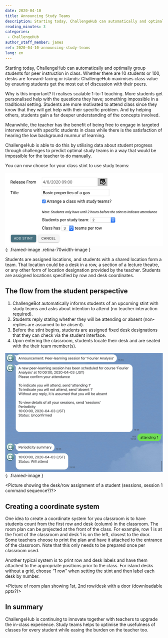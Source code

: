 ```yaml
---
date: 2020-04-10
title: Announcing Study Teams
description: Starting today, ChallengeHub can automatically and optimally group students for peer instruction in class
reading_minutes: 3
categories:
 - ChallengeHub
author_staff_member: james
ref: 2020-04-10-announcing-study-teams
lang: en
---
```

Starting today, ChallengeHub can automatically and optimally group students for peer instruction in class. Whether there are 10 students or 100, desks are forward-facing or islands: ChallengeHub maximises class value by ensuring students get the most out of discussion with their peers.

Why is this important? It realises scalable 1-to-1 teaching. More students get personalised help with the questions they have; something impossible in a traditional setting. Students are more motivated to attend class since they know that they will get help with their specific problem. And by helping others, students gain a far deeper understanding of the concepts involved.

Meanwhile, the teacher has the benefit of being free to engage in targeted interventions with specific students in class while there is the satisfaction of hearing the low background murmur of learning.

ChallengeHub is able to do this by utilising data about student progress through challenges to predict optimal study teams in a way that would be impossible for the teacher to do manually.

You can now choose for your class stint to use study teams:

![Teacher UI for study teams](/images/blog/2020-04-10-stint-ui-en.png){: .framed-image .retina-70width-image }

Students are assigned locations, and students with a shared location form a team. That location could be a desk in a row, a section of a lecture theatre, or any other form of location designation provided by the teacher. Students are assigned locations specified by row and desk coordinates.

## The flow from the student perspective

1. ChallengeBot automatically informs students of an upcoming stint with study teams and asks about intention to attend (no teacher interaction required).
1. Students reply stating whether they will be attending or absent (non-replies are assumed to be absent).
1. Before the stint begins, students are assigned fixed desk designations that they can check via the student interface.
1. Upon entering the classroom, students locate their desk and are seated with the their team member(s).

![Study teams attendance UI](/images/blog/2020-04-10-attending-en.jpg){: .framed-image }

&lt;Picture showing the desk/row assignment of a student (sessions, session 1 command sequence?)?&gt;

## Creating a coordinate system

One idea to create a coordinate system for you classroom is to have students count from the first row and desk (column) in the classroom. The room plan can be projected at the front of the class. For example, row 1 is at the front of the classroom and desk 1 is on the left, closest to the door. Some teachers choose to print the plan and have it attached to the entrance of the classroom. Note that this only needs to be prepared once per classroom used.

Another typical system is to print row and desk labels and have them attached to the appropriate positions prior to the class. For island desks without a grid, choose “1 row” when setting the stint and then label each desk by number.

&lt;Picture of room plan showing 1st, 2nd row/desk with a door (downloadable pptx?)&gt;

## In summary

ChallengeHub is continuing to innovate together with teachers to upgrade the in-class experience. Study teams helps to optimise the usefulness of classes for every student while easing the burden on the teacher too.
